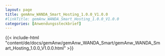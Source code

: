 ```yaml
---
layout: page
title: gemAnw_WANDA_Smart_Hosting_1.0.0_V1.0.0
#linkTitle: gemAnw_WANDA_Smart_Hosting_1.0.0_V1.0.0
categories: [Anwendungssteckbrief]
---
```

{{< include-html "content/de/docs/gemAnw/gemAnw_WANDA_Smart/gemAnw_WANDA_Smart_Hosting_1.0.0_V1.0.0.html" >}}